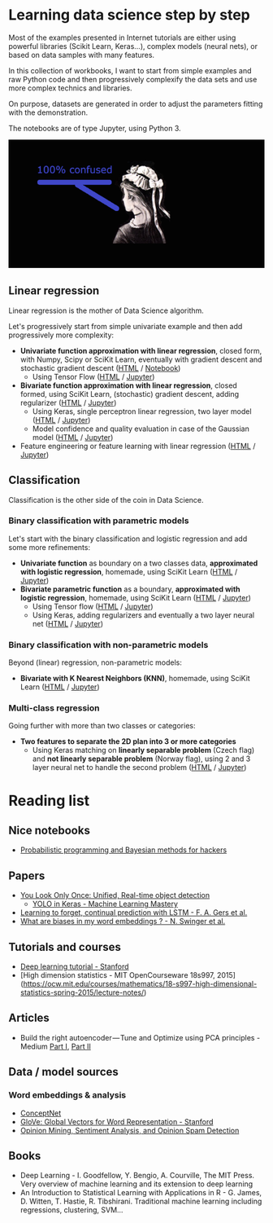 # Learning data science step by step

Most of the examples presented in Internet tutorials are either using powerful libraries (Scikit Learn, Keras...), complex models (neural nets), or based on data samples with many features.

In this collection of workbooks, I want to start from simple examples and raw Python code and then progressively complexify the data sets and use more complex technics and libraries.

On purpose, datasets are generated in order to adjust the parameters fitting with the demonstration.

The notebooks are of type Jupyter, using Python 3.

![Do not get confused](assets/Confused_640.png)

## Linear regression

Linear regression is the mother of Data Science algorithm.

Let's progressively start from simple univariate example and then add progressively more complexity:
- __Univariate function approximation with linear regression__, closed form, with Numpy, Scipy or SciKit Learn, eventually with gradient descent and stochastic gradient descent ([HTML](linear/LinearRegressionUnivariate.html) / [Notebook](linear/LinearRegressionUnivariate.ipynb))
  - Using Tensor Flow ([HTML](linear/LinearRegressionUnivariate-TensorFlow.html) / [Jupyter](linear/LinearRegressionUnivariate-TensorFlow.ipynb))
- __Bivariate function approximation with linear regression__, closed formed, using SciKit Learn, (stochastic) gradient descent, adding regularizer ([HTML](linear/LinearRegressionBivariate.html) / [Jupyter](linear/LinearRegressionBivariate.ipynb))
  - Using Keras, single perceptron linear regression, two layer model ([HTML](linear/LinearRegressionBivariate-Keras.html) / [Jupyter](linear/LinearRegressionBivariate-Keras.ipynb)) 
  - Model confidence and quality evaluation in case of the Gaussian model ([HTML](linear/LinearRegressionBivariateQuality.html) / [Jupyter](linear/LinearRegressionBivariateQuality.ipynb))
- Feature engineering or feature learning with linear regression ([HTML](linear/LinearRegressionFeatureEngineering-Keras.html) / [Jupyter](linear/LinearRegressionFeatureEngineering-Keras.ipynb))

## Classification

Classification is the other side of the coin in Data Science.

### Binary classification with parametric models

Let's start with the binary classification and logistic regression and add some more refinements:
- __Univariate function__ as boundary on a two classes data, __approximated with logistic regression__, homemade, using SciKit Learn ([HTML](classification/ClassificationContinuousSingleFeature.html) / [Jupyter](classification/ClassificationContinuousSingleFeature.ipynb))
- __Bivariate parametric function__ as a boundary, __approximated with logistic regression__, homemade, using SciKit Learn ([HTML](classification/ClassificationContinuous2Features.html) / [Jupyter](classification/ClassificationContinuous2Features.ipynb))
  - Using Tensor flow ([HTML](classification/ClassificationContinuous2Features-TensorFlow.html) / [Jupyter](classification/ClassificationContinuous2Features-TensorFlow.ipynb))
  - Using Keras, adding regularizers and eventually a two layer neural net ([HTML](classification/ClassificationContinuous2Features-Keras.html) / [Jupyter](classification/ClassificationContinuous2Features-Keras.ipynb))
  
### Binary classification with non-parametric models

Beyond (linear) regression, non-parametric models:
- __Bivariate with K Nearest Neighbors (KNN)__, homemade, using SciKit Learn ([HTML](classification/ClassificationContinuous2Features-KNN.html) / [Jupyter](classification/ClassificationContinuous2Features-KNN.ipynb))

### Multi-class regression

Going further with more than two classes or categories:
- __Two features to separate the 2D plan into 3 or more categories__
  - Using Keras matching on __linearly separable problem__ (Czech flag) and __not linearly separable problem__ (Norway flag), using 2 and 3 layer neural net to handle the second problem ([HTML](classification/ClassificationMulti2Features-Keras.html) / [Jupyter](classification/ClassificationMulti2Features-Keras.ipynb))
  
  
# Reading list

## Nice notebooks

- [Probabilistic programming and Bayesian methods for hackers](https://github.com/CamDavidsonPilon/Probabilistic-Programming-and-Bayesian-Methods-for-Hackers)

## Papers

- [You Look Only Once: Unified, Real-time object detection](https://pjreddie.com/media/files/papers/yolo_1.pdf)
  - [YOLO in Keras - Machine Learning Mastery](https://machinelearningmastery.com/how-to-perform-object-detection-with-yolov3-in-keras/)
- [Learning to forget, continual prediction with LSTM - F. A. Gers et al.](http://citeseerx.ist.psu.edu/viewdoc/download?doi=10.1.1.55.5709&rep=rep1&type=pdf)
- [What are biases in my word embeddings ? - N. Swinger et al.](https://arxiv.org/pdf/1812.08769.pdf)
  
  
## Tutorials and courses

- [Deep learning tutorial - Stanford](http://ufldl.stanford.edu/tutorial/)
- [High dimension statistics - MIT OpenCourseware 18s997, 2015] (https://ocw.mit.edu/courses/mathematics/18-s997-high-dimensional-statistics-spring-2015/lecture-notes/)

## Articles

- Build the right autoencoder — Tune and Optimize using PCA principles - Medium [Part I](https://medium.com/@cran2367/build-the-right-autoencoder-tune-and-optimize-using-pca-principles-part-i-1f01f821999b), [Part II](https://medium.com/@cran2367/build-the-right-autoencoder-tune-and-optimize-using-pca-principles-part-ii-24b9cca69bd6)

## Data / model sources

### Word embeddings & analysis

- [ConceptNet](http://www.conceptnet.io/)
- [GloVe: Global Vectors for Word Representation - Stanford](https://nlp.stanford.edu/projects/glove/)
- [Opinion Mining, Sentiment Analysis, and Opinion Spam Detection](https://www.cs.uic.edu/~liub/FBS/sentiment-analysis.html)

## Books

- Deep Learning - I. Goodfellow, Y. Bengio, A. Courville, The MIT Press. Very overview of machine learning and its extension to deep learning
- An Introduction to Statistical Learning with Applications in R - G. James, D. Witten, T. Hastie, R. Tibshirani. Traditional machine learning including regressions, clustering, SVM...